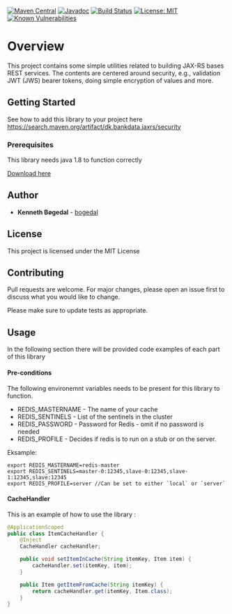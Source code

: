 [![Maven Central](https://maven-badges.herokuapp.com/maven-central/dk.bankdata.jaxrs/security/badge.svg)](https://maven-badges.herokuapp.com/maven-central/dk.bankdata.jaxrs/security/)
[![Javadoc](https://javadoc.io/badge/dk.bankdata.jaxrs/security/badge.svg)](https://www.javadoc.io/doc/dk.bankdata.jaxrs/security)
[![Build Status](https://travis-ci.com/Bankdata/jaxrs-security.svg?branch=master)](https://travis-ci.com/Bankdata/jaxrs-security)
[![License: MIT](https://img.shields.io/badge/License-MIT-yellow.svg)](https://opensource.org/licenses/MIT)
[![Known Vulnerabilities](https://snyk.io/test/github/Bankdata/jaxrs-security/badge.svg?targetFile=build.gradle)](https://snyk.io/test/github/Bankdata/jaxrs-security?targetFile=build.gradle)

# Overview

This project contains some simple utilities related to building JAX-RS bases
REST services. The contents are centered around security, e.g., validation
JWT (JWS) bearer tokens, doing simple encryption of values and more.

## Getting Started

See how to add this library to your project here 
https://search.maven.org/artifact/dk.bankdata.jaxrs/security

### Prerequisites

This library needs java 1.8 to function correctly

[Download here](https://www.oracle.com/technetwork/java/javase/downloads/jdk8-downloads-2133151.html)

## Author

* **Kenneth Bøgedal** - [bogedal](https://github.com/bogedal)

## License

This project is licensed under the MIT License

## Contributing
Pull requests are welcome. For major changes, please open an issue first to discuss what you would like to change.

Please make sure to update tests as appropriate.


## Usage

In the following section there will be provided code examples of each part of this library

#### Pre-conditions
The following environemnt variables needs to be present for this library to function.
- REDIS_MASTERNAME - The name of your cache
- REDIS_SENTINELS - List of the sentinels in the cluster
- REDIS_PASSWORD - Password for Redis - omit if no password is needed
- REDIS_PROFILE - Decides if redis is to run on a stub or on the server.

Eksample:
```
export REDIS_MASTERNAME=redis-master
export REDIS_SENTINELS=master-0:12345,slave-0:12345,slave-1:12345,slave:12345
export REDIS_PROFILE=server //Can be set to either `local` or `server`
```

#### CacheHandler
This is an example of how to use the library :
``` java
@ApplicationScoped
public class ItemCacheHandler {
    @Inject
    CacheHandler cacheHandler;

    public void setItemInCache(String itemKey, Item item) {
        cacheHandler.set(itemKey, item);
    }

    public Item getItemFromCache(String itemKey) {
        return cacheHandler.get(itemKey, Item.class);
    }
}
```